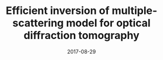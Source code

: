 ---
title: "Efficient inversion of multiple-scattering model for optical diffraction tomography"
collection: publications
permalink: /publication/2017-efficient-soubies
excerpt: 'Efficient optical diffraction tomography with an accurate nonlinear forward model'
date: 2017-08-29
venue: 'Optics Express'
paperurl: 'https://www.osapublishing.org/oe/fulltext.cfm?uri=oe-25-18-21786&id=371123'
citation: 'Soubies, E., Pham, T. A., & Unser, M. (2017). Efficient inversion of multiple-scattering model for optical diffraction tomography. Optics express, 25(18), 21786-21800.'
---
